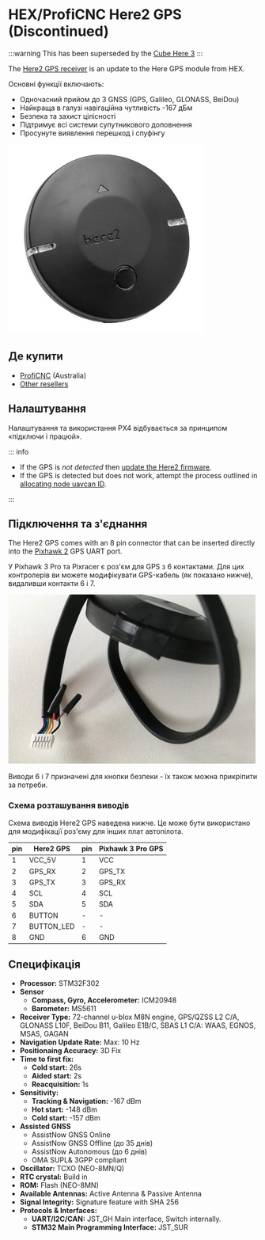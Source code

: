 # HEX/ProfiCNC Here2 GPS (Discontinued)

:::warning
This has been superseded by the [Cube Here 3](https://www.cubepilot.com/#/here/here3)
:::

The [Here2 GPS receiver](http://www.proficnc.com/all-products/152-gps-module.html) is an update to the Here GPS module from HEX.

Основні функції включають:

- Одночасний прийом до 3 GNSS (GPS, Galileo, GLONASS, BeiDou)
- Найкраща в галузі навігаційна чутливість -167 дБм
- Безпека та захист цілісності
- Підтримує всі системи супутникового доповнення
- Просунуте виявлення перешкод і спуфінгу

<img src="../../assets/hardware/gps/here2_gps_module.jpg" />

## Де купити

- [ProfiCNC](http://www.proficnc.com/all-products/152-gps-module.html) (Australia)
- [Other resellers](http://www.proficnc.com/stores)

## Налаштування

Налаштування та використання PX4 відбувається за принципом «підключи і працюй».

::: info

- If the GPS is _not detected_ then [update the Here2 firmware](https://docs.cubepilot.org/user-guides/here-2/updating-here-2-firmware).
- If the GPS is detected but does not work, attempt the process outlined in [allocating node uavcan ID](https://docs.cubepilot.org/user-guides/here-2/here-2-can-mode-instruction).

:::

## Підключення та з'єднання

The Here2 GPS comes with an 8 pin connector that can be inserted directly into the [Pixhawk 2](http://www.hex.aero/wp-content/uploads/2016/07/DRS_Pixhawk-2-17th-march-2016.pdf) GPS UART port.

У Pixhawk 3 Pro та Pixracer є роз'єм для GPS з 6 контактами.
Для цих контролерів ви можете модифікувати GPS-кабель (як показано нижче), видаливши контакти 6 і 7.

<img src="../../assets/hardware/gps/rtk_here_plug_gps_to_6pin_connector.jpg" width="500px" />

Виводи 6 і 7 призначені для кнопки безпеки - їх також можна прикріпити за потреби.

### Схема розташування виводів

Схема виводів Here2 GPS наведена нижче. Це може бути використано для модифікації роз'єму для інших плат автопілота.

| pin | Here2 GPS                       | pin | Pixhawk 3 Pro GPS           |
| --- | ------------------------------- | --- | --------------------------- |
| 1   | VCC_5V     | 1   | VCC                         |
| 2   | GPS_RX     | 2   | GPS_TX |
| 3   | GPS_TX     | 3   | GPS_RX |
| 4   | SCL                             | 4   | SCL                         |
| 5   | SDA                             | 5   | SDA                         |
| 6   | BUTTON                          | -   | -                           |
| 7   | BUTTON_LED | -   | -                           |
| 8   | GND                             | 6   | GND                         |

## Специфікація

- **Processor:** STM32F302
- **Sensor**
  - **Compass, Gyro, Accelerometer:** ICM20948
  - **Barometer:** MS5611
- **Receiver Type:** 72-channel u-blox M8N engine, GPS/QZSS L2 C/A, GLONASS L10F, BeiDou B11, Galileo E1B/C, SBAS L1 C/A: WAAS, EGNOS, MSAS, GAGAN
- **Navigation Update Rate:** Max: 10 Hz
- **Positionaing Accuracy:** 3D Fix
- **Time to first fix:**
  - **Cold start:** 26s
  - **Aided start:** 2s
  - **Reacquisition:** 1s
- **Sensitivity:**
  - **Tracking & Navigation:** -167 dBm
  - **Hot start:** -148 dBm
  - **Cold start:** -157 dBm
- **Assisted GNSS**
  - AssistNow GNSS Online
  - AssistNow GNSS Offline (до 35 днів)
  - AssistNow Autonomous (до 6 днів)
  - OMA SUPL& 3GPP compliant
- **Oscillator:** TCXO (NEO-8MN/Q)
- **RTC crystal:** Build in
- **ROM:** Flash (NEO-8MN)
- **Available Antennas:** Active Antenna & Passive Antenna
- **Signal Integrity:** Signature feature with SHA 256
- **Protocols & Interfaces:**
  - **UART/I2C/CAN:** JST_GH Main interface, Switch internally.
  - **STM32 Main Programming Interface:** JST_SUR

